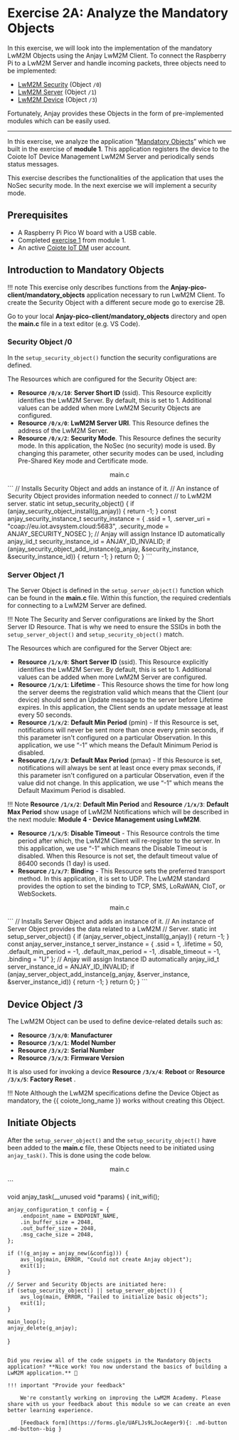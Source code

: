 # Exercise 2A: Analyze the Mandatory Objects

In this exercise, we will look into the implementation of the mandatory LwM2M Objects using the Anjay LwM2M Client. To connect the Raspberry Pi to a LwM2M Server and handle incoming packets, three objects need to be implemented:

* [LwM2M Security](https://devtoolkit.openmobilealliance.org/OEditor/LWMOView?url=https%3A%2F%2Fraw.githubusercontent.com%2FOpenMobileAlliance%2Flwm2m-registry%2Fprod%2Fversion_history%2F0-1_1.xml) (Object `/0`)
* [LwM2M Server](https://devtoolkit.openmobilealliance.org/OEditor/LWMOView?url=https%3A%2F%2Fraw.githubusercontent.com%2FOpenMobileAlliance%2Flwm2m-registry%2Fprod%2Fversion_history%2F1-1_1.xml) (Object `/1`)
* [LwM2M Device](https://devtoolkit.openmobilealliance.org/OEditor/LWMOView?url=https%3A%2F%2Fraw.githubusercontent.com%2FOpenMobileAlliance%2Flwm2m-registry%2Fprod%2Fversion_history%2F3-1_1.xml) (Object `/3`)

Fortunately, Anjay provides these Objects in the form of pre-implemented modules which can be easily used.

---

In this exercise, we analyze the application “[Mandatory Objects](https://github.com/AVSystem/Anjay-pico-client/tree/master/mandatory_objects)” which we built in the exercise of **module 1**. This application registers the device to the Coiote IoT Device Management LwM2M Server and periodically sends status messages.

This exercise describes the functionalities of the application that uses the NoSec security mode. In the next exercise we will implement a security mode.

## Prerequisites

* A Raspberry Pi Pico W board with a USB cable.
* Completed [exercise 1](../academy/exercise1.md) from module 1.
* An active [Coiote IoT DM](https://eu.iot.avsystem.cloud/) user account.


## Introduction to Mandatory Objects

!!! note
    This exercise only describes functions from the **Anjay-pico-client/mandatory_objects** application necessary to run LwM2M Client. To create the Security Object with a different secure mode go to exercise 2B.

Go to your local **Anjay-pico-client/mandatory_objects** directory and open the **main.c** file in a text editor (e.g. VS Code).

### Security Object /0
In the `setup_security_object()` function the security configurations are defined.


The Resources which are configured for the Security Object are:

- **Resource `/0/x/10`**: **Server Short ID** (ssid). This Resource explicitly identifies the LwM2M Server. By default, this is set to 1. Additional values can be added when more LwM2M Security Objects are configured.
- **Resource `/0/x/0`**: **LwM2M Server URI**. This Resource defines the address of the LwM2M Server.
- **Resource `/0/x/2`**: **Security Mode**. This Resource defines the security mode. In this application, the NoSec (no security) mode is used. By changing this parameter, other security modes can be used, including Pre-Shared Key mode and Certificate mode.

<p style="text-align: center;">main.c</p>
```
// Installs Security Object and adds an instance of it.
// An instance of Security Object provides information needed to connect // to LwM2M server.
static int setup_security_object() {
    if (anjay_security_object_install(g_anjay)) {
        return -1;
    }
    const anjay_security_instance_t security_instance = {
        .ssid = 1,
        .server_uri = "coap://eu.iot.avsystem.cloud:5683",
        .security_mode = ANJAY_SECURITY_NOSEC
    };
    // Anjay will assign Instance ID automatically
    anjay_iid_t security_instance_id = ANJAY_ID_INVALID;
    if (anjay_security_object_add_instance(g_anjay, &security_instance,
                                        &security_instance_id)) {
        return -1;
    }
    return 0;
}
```


### Server Object /1
The Server Object is defined in the `setup_server_object()` function which can be found in the **main.c** file. Within this function, the required credentials for connecting to a LwM2M Server are defined.

!!! Note
    The Security and Server configurations are linked by the Short Server ID Resource. That is why we need to ensure the SSIDs in both the `setup_server_object()` and `setup_security_object()` match.

The Resources which are configured for the Server Object are:

- **Resource `/1/x/0`**: **Short Server ID** (ssid). This Resource explicitly identifies the LwM2M Server. By default, this is set to 1. Additional values can be added when more LwM2M Server are configured.
- **Resource `/1/x/1`**: **Lifetime** - This Resource shows the time for how long the server deems the registration valid which means that the Client (our device) should send an Update message to the server before Lifetime expires. In this application, the Client sends an update message at least every 50 seconds.
- **Resource `/1/x/2`**: **Default Min Period** (pmin) - If this Resource is set, notifications will never be sent more than once every pmin seconds, if this parameter isn't configured on a particular Observation. In this application, we use “-1” which means the Default Minimum Period is disabled.
- **Resource `/1/x/3`**: **Default Max Period** (pmax) -  If this Resource is set, notifications will always be sent at least once every pmax seconds, if this parameter isn't configured on a particular Observation, even if the value did not change. In this application, we use “-1” which means the Default Maximum Period is disabled.

!!! Note
    **Resource `/1/x/2`**: **Default Min Period** and **Resource `/1/x/3`**: **Default Max Period** show usage of LwM2M Notifications which will be described in the next module: **Module 4 - Device Management using LwM2M**.

- **Resource `/1/x/5`**: **Disable Timeout** - This Resource controls the time period after which, the LwM2M Client will re-register to the server. In this application, we use “-1” which means the Disable Timeout is disabled. When this Resource is not set, the default timeout value of 86400 seconds (1 day) is used.
- **Resource `/1/x/7`**: **Binding** - This Resource sets the preferred transport method. In this application, it is set to UDP. The LwM2M standard provides the option to set the binding to TCP, SMS, LoRaWAN, CIoT, or WebSockets.

<p style="text-align: center;">main.c</p>
```
// Installs Server Object and adds an instance of it.
// An instance of Server Object provides the data related to a LwM2M
// Server.
static int setup_server_object() {
    if (anjay_server_object_install(g_anjay)) {
        return -1;
    }
    const anjay_server_instance_t server_instance = {
        .ssid = 1,
        .lifetime = 50,
        .default_min_period = -1,
        .default_max_period = -1,
        .disable_timeout = -1,
        .binding = "U"
    };
    // Anjay will assign Instance ID automatically
    anjay_iid_t server_instance_id = ANJAY_ID_INVALID;
    if (anjay_server_object_add_instance(g_anjay, &server_instance,
                                        &server_instance_id)) {
        return -1;
    }
    return 0;
}
```


## Device Object /3

The LwM2M Object can be used to define device-related details such as:

- **Resource `/3/x/0`**: **Manufacturer**
- **Resource `/3/x/1`**: **Model Number**
- **Resource `/3/x/2`**: **Serial Number**
- **Resource `/3/x/3`**: **Firmware Version**

It is also used for invoking a device **Resource `/3/x/4`**: **Reboot** or **Resource `/3/x/5`**: **Factory Reset** .

!!! Note
    Although the LwM2M specifications define the Device Object as mandatory, the {{ coiote_long_name }} works without creating this Object.

## Initiate Objects


After the `setup_server_object()` and the `setup_security_object()` have been added to the **main.c** file, these Objects need to be initiated using `anjay_task()`. This is done using the code below.

<p style="text-align: center;">main.c</p>
```

void anjay_task(__unused void *params) {
    init_wifi();

    anjay_configuration_t config = {
        .endpoint_name = ENDPOINT_NAME,
        .in_buffer_size = 2048,
        .out_buffer_size = 2048,
        .msg_cache_size = 2048,
    };

    if (!(g_anjay = anjay_new(&config))) {
        avs_log(main, ERROR, "Could not create Anjay object");
        exit(1);
    }

    // Server and Security Objects are initiated here:
    if (setup_security_object() || setup_server_object()) {
        avs_log(main, ERROR, "Failed to initialize basic objects");
        exit(1);
    }

    main_loop();
    anjay_delete(g_anjay);
}
```

Did you review all of the code snippets in the Mandatory Objects application? **Nice work! You now understand the basics of building a LwM2M application.** 🎉

!!! important "Provide your feedback"

    We're constantly working on improving the LwM2M Academy. Please share with us your feedback about this module so we can create an even better learning experience.

    [Feedback form](https://forms.gle/UAFLJs9LJocAeger9){: .md-button .md-button--big }
